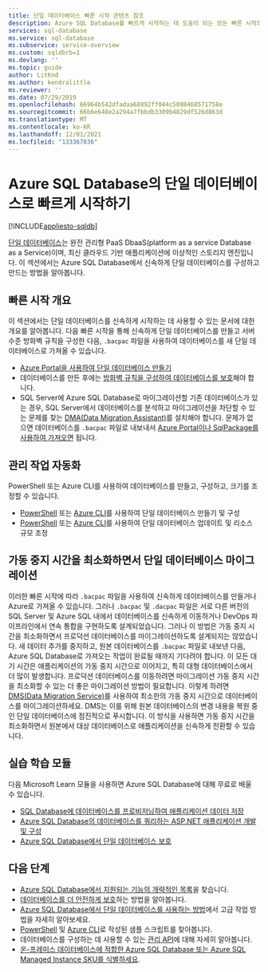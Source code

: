 ```yaml
---
title: 단일 데이터베이스 빠른 시작 콘텐츠 참조
description: Azure SQL Database를 빠르게 시작하는 데 도움이 되는 모든 빠른 시작의 콘텐츠 참조를 찾습니다.
services: sql-database
ms.service: sql-database
ms.subservice: service-overview
ms.custom: sqldbrb=1
ms.devlang: ''
ms.topic: guide
author: LitKnd
ms.author: kendralittle
ms.reviewer: ''
ms.date: 07/29/2019
ms.openlocfilehash: 66964b542dfadaa68892ff044c5098468571758e
ms.sourcegitcommit: 66b6e640e2a294a7fbbdb3309b4829df526d863d
ms.translationtype: MT
ms.contentlocale: ko-KR
ms.lasthandoff: 12/01/2021
ms.locfileid: "133367836"
---
```

# <a name="getting-started-with-single-databases-in-azure-sql-database"></a>Azure SQL Database의 단일 데이터베이스로 빠르게 시작하기
[!INCLUDE[appliesto-sqldb](../includes/appliesto-sqldb.md)]

[단일 데이터베이스](../index.yml)는 완전 관리형 PaaS DbaaS(platform as a service Database as a Service)이며, 최신 클라우드 기반 애플리케이션에 이상적인 스토리지 엔진입니다. 이 섹션에서는 Azure SQL Database에서 신속하게 단일 데이터베이스를 구성하고 만드는 방법을 알아봅니다.

## <a name="quickstart-overview"></a>빠른 시작 개요

이 섹션에서는 단일 데이터베이스를 신속하게 시작하는 데 사용할 수 있는 문서에 대한 개요를 알아봅니다. 다음 빠른 시작을 통해 신속하게 단일 데이터베이스를 만들고 서버 수준 방화벽 규칙을 구성한 다음, `.bacpac` 파일을 사용하여 데이터베이스를 새 단일 데이터베이스로 가져올 수 있습니다.

- [Azure Portal을 사용하여 단일 데이터베이스 만들기](single-database-create-quickstart.md)
- 데이터베이스를 만든 후에는 [방화벽 규칙을 구성하여 데이터베이스를 보호](firewall-create-server-level-portal-quickstart.md)해야 합니다.
- SQL Server에 Azure SQL Database로 마이그레이션할 기존 데이터베이스가 있는 경우, SQL Server에서 데이터베이스를 분석하고 마이그레이션을 차단할 수 있는 문제를 찾는 [DMA(Data Migration Assistant)](https://www.microsoft.com/download/details.aspx?id=53595)를 설치해야 합니다. 문제가 없으면 데이터베이스를 `.bacpac` 파일로 내보내서 [Azure Portal이나 SqlPackage를 사용하여 가져오면](database-import.md) 됩니다.


## <a name="automating-management-operations"></a>관리 작업 자동화

PowerShell 또는 Azure CLI를 사용하여 데이터베이스를 만들고, 구성하고, 크기를 조정할 수 있습니다.

- [PowerShell](scripts/create-and-configure-database-powershell.md) 또는 [Azure CLI](scripts/create-and-configure-database-cli.md)를 사용하여 단일 데이터베이스 만들기 및 구성
- [PowerShell](scripts/monitor-and-scale-database-powershell.md) 또는 [Azure CLI](scripts/monitor-and-scale-database-cli.md)를 사용하여 단일 데이터베이스 업데이트 및 리소스 규모 조정

## <a name="migrating-to-a-single-database-with-minimal-downtime"></a>가동 중지 시간을 최소화하면서 단일 데이터베이스 마이그레이션

이러한 빠른 시작에 따라 `.bacpac` 파일을 사용하여 신속하게 데이터베이스를 만들거나 Azure로 가져올 수 있습니다. 그러나 `.bacpac` 및 `.dacpac` 파일은 서로 다른 버전의 SQL Server 및 Azure SQL 내에서 데이터베이스를 신속하게 이동하거나 DevOps 파이프라인에서 연속 통합을 구현하도록 설계되었습니다. 그러나 이 방법은 가동 중지 시간을 최소화하면서 프로덕션 데이터베이스를 마이그레이션하도록 설계되지는 않았습니다. 새 데이터 추가를 중지하고, 원본 데이터베이스를 `.bacpac` 파일로 내보낸 다음, Azure SQL Database로 가져오는 작업이 완료될 때까지 기다려야 합니다. 이 모든 대기 시간은 애플리케이션의 가동 중지 시간으로 이어지고, 특히 대형 데이터베이스에서 더 많이 발생합니다. 프로덕션 데이터베이스를 이동하려면 마이그레이션 가동 중지 시간을 최소화할 수 있는 더 좋은 마이그레이션 방법이 필요합니다. 이렇게 하려면 [DMS(Data Migration Service)](../../dms/tutorial-sql-server-to-azure-sql.md?toc=%2fazure%2fsql-database%2ftoc.json)를 사용하여 최소한의 가동 중지 시간으로 데이터베이스를 마이그레이션하세요. DMS는 이를 위해 원본 데이터베이스의 변경 내용을 복원 중인 단일 데이터베이스에 점진적으로 푸시합니다. 이 방식을 사용하면 가동 중지 시간을 최소화하면서 원본에서 대상 데이터베이스로 애플리케이션을 신속하게 전환할 수 있습니다.

## <a name="hands-on-learning-modules"></a>실습 학습 모듈

다음 Microsoft Learn 모듈을 사용하면 Azure SQL Database에 대해 무료로 배울 수 있습니다.

- [SQL Database에 데이터베이스를 프로비저닝하여 애플리케이션 데이터 저장](/learn/modules/provision-azure-sql-db/)
- [Azure SQL Database의 데이터베이스를 쿼리하는 ASP.NET 애플리케이션 개발 및 구성](/learn/modules/develop-app-that-queries-azure-sql/)
- [Azure SQL Database에서 단일 데이터베이스 보호](/learn/modules/secure-your-azure-sql-database/)

## <a name="next-steps"></a>다음 단계

- [Azure SQL Database에서 지원되는 기능의 개략적인 목록](features-comparison.md)을 찾습니다.
- [데이터베이스를 더 안전하게 보호](secure-database-tutorial.md)하는 방법을 알아봅니다.
- [Azure SQL Database에서 단일 데이터베이스를 사용하는 방법](how-to-content-reference-guide.md)에서 고급 작업 방법을 자세히 알아보세요.
- [PowerShell](powershell-script-content-guide.md) 및 [Azure CLI](az-cli-script-samples-content-guide.md)로 작성된 샘플 스크립트를 찾아봅니다.
- 데이터베이스를 구성하는 데 사용할 수 있는 [관리 API](single-database-manage.md)에 대해 자세히 알아봅니다.
- [온-프레미스 데이터베이스에 적합한 Azure SQL Database 또는 Azure SQL Managed Instance SKU를 식별하세요](/sql/dma/dma-sku-recommend-sql-db/).